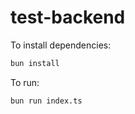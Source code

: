 # test-backend

To install dependencies:

```bash
bun install
```

To run:

```bash
bun run index.ts
```